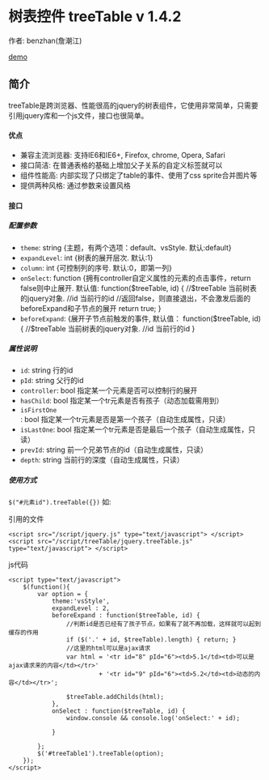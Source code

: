 # 树表控件 treeTable v 1.4.2

作者: benzhan(詹潮江)

[demo]()

## 简介

treeTable是跨浏览器、性能很高的jquery的树表组件，它使用非常简单，只需要引用jquery库和一个js文件，接口也很简单。

#### 优点

- 兼容主流浏览器: 支持IE6和IE6+, Firefox, chrome, Opera, Safari
- 接口简洁: 在普通表格的基础上增加父子关系的自定义标签就可以
- 组件性能高: 内部实现了只绑定了table的事件、使用了css sprite合并图片等
- 提供两种风格: 通过参数来设置风格

#### 接口

##### 配置参数


- `theme`: string {主题，有两个选项：default、vsStyle. 默认:default}
- `expandLevel`: int {树表的展开层次. 默认:1}
- `column`: int {可控制列的序号. 默认:0，即第一列}
- `onSelect`: function {拥有controller自定义属性的元素的点击事件，return false则中止展开. 默认值:
function($treeTable, id) {       //$treeTable 当前树表的jquery对象.       //id 当前行的id            //返回false，则直接退出，不会激发后面的beforeExpand和子节点的展开       return true; }
- `beforeExpand`: {展开子节点前触发的事件, 默认值：
function($treeTable, id) {       //$treeTable 当前树表的jquery对象.       //id 当前行的id }

##### 属性说明

- `id`: string 行的id
- `pId`: string 父行的id
- `controller`: bool 指定某一个元素是否可以控制行的展开
- `hasChild`: bool 指定某一个tr元素是否有孩子（动态加载需用到）
- `isFirstOne`: bool 指定某一个tr元素是否是第一个孩子（自动生成属性，只读）
- `isLastOne`: bool 指定某一个tr元素是否是最后一个孩子（自动生成属性，只读）
- `prevId`: string 前一个兄弟节点的id（自动生成属性，只读）
- `depth`: string 当前行的深度（自动生成属性，只读）


##### 使用方式


`$("#元素id").treeTable({})` 如:

引用的文件

	<script src="/script/jquery.js" type="text/javascript"> </script> 
	<script src="/script/treeTable/jquery.treeTable.js" type="text/javascript"> </script>

js代码

    <script type="text/javascript">
        $(function(){
            var option = {
                theme:'vsStyle',
                expandLevel : 2,
                beforeExpand : function($treeTable, id) {
                    //判断id是否已经有了孩子节点，如果有了就不再加载，这样就可以起到缓存的作用
                    if ($('.' + id, $treeTable).length) { return; }
                    //这里的html可以是ajax请求
                    var html = '<tr id="8" pId="6"><td>5.1</td><td>可以是ajax请求来的内容</td></tr>'
                             + '<tr id="9" pId="6"><td>5.2</td><td>动态的内容</td></tr>';

                    $treeTable.addChilds(html);
                },
                onSelect : function($treeTable, id) {
                    window.console && console.log('onSelect:' + id);
                    
                }

            };
            $('#treeTable1').treeTable(option);
        });
    </script> 

